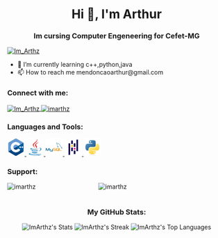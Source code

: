 <div align="center">
    <h1>Hi 👋, I'm Arthur</h1>
    <h3>Im cursing Computer Engeneering for Cefet-MG</h3>
</div>

<div align="left">
    <a href="https://twitter.com/im_arthz" target="blank">
        <img src="https://img.shields.io/twitter/follow/Im_Arthz?logo=twitter&style=for-the-badge" alt="Im_Arthz" />
    </a>
</div>

<ul>
    <li>🌱 I’m currently learning c++,python,java</li>
    <li>📫 How to reach me mendoncaoarthur@gmail.com</li>
</ul>

<div align="left">
    <h3>Connect with me:</h3>
    <p>
        <a href="https://twitter.com/Im_Arthz" target="blank">
            <img align="center" src="https://raw.githubusercontent.com/rahuldkjain/github-profile-readme-generator/master/src/images/icons/Social/twitter.svg" alt="Im_Arthz" height="30" width="40" />
        </a>
        <a href="https://discordapp.com/users/imarthz" target="blank">
            <img align="center" src="https://raw.githubusercontent.com/rahuldkjain/github-profile-readme-generator/master/src/images/icons/Social/discord.svg" alt="imarthz" height="30" width="40" />
        </a>
    </p>
</div>
<div align="left">
    <h3>Languages and Tools:</h3>
    <p align="left"> <a href="https://www.w3schools.com/cpp/" target="_blank" rel="noreferrer"> <img src="https://raw.githubusercontent.com/devicons/devicon/master/icons/cplusplus/cplusplus-original.svg" alt="cplusplus" width="40" height="40"/> </a> <a href="https://www.java.com" target="_blank" rel="noreferrer"> <img src="https://raw.githubusercontent.com/devicons/devicon/master/icons/java/java-original.svg" alt="java" width="40" height="40"/> </a> <a href="https://www.mysql.com/" target="_blank" rel="noreferrer"> <img src="https://raw.githubusercontent.com/devicons/devicon/master/icons/mysql/mysql-original-wordmark.svg" alt="mysql" width="40" height="40"/> </a> <a href="https://pandas.pydata.org/" target="_blank" rel="noreferrer"> <img src="https://raw.githubusercontent.com/devicons/devicon/2ae2a900d2f041da66e950e4d48052658d850630/icons/pandas/pandas-original.svg" alt="pandas" width="40" height="40"/> </a> <a href="https://www.python.org" target="_blank" rel="noreferrer"> <img src="https://raw.githubusercontent.com/devicons/devicon/master/icons/python/python-original.svg" alt="python" width="40" height="40"/> </a> </p>
</div>

<div align="left">
    <h3>Support:</h3>
    <p><a href="https://www.buymeacoffee.com/imarthz"> <img align="left" src="https://cdn.buymeacoffee.com/buttons/v2/default-yellow.png" height="50" width="210" alt="imarthz" /></a><a href="https://ko-fi.com/imarthz"> <img align="left" src="https://cdn.ko-fi.com/cdn/kofi3.png?v=3" height="50" width="210" alt="imarthz" /></a></p><br><br>
</div>
<div align="center">
    <h3>My GitHub Stats:</h3>
    <img src="https://github-readme-stats.vercel.app/api?username=ImArthz&theme=synthwave&show_icons=true&hide_border=false&count_private=true" alt="ImArthz's Stats">
    <img src="https://github-readme-streak-stats.herokuapp.com/?user=ImArthz&theme=synthwave&hide_border=false" alt="ImArthz's Streak">
    <img src="https://github-readme-stats.vercel.app/api/top-langs/?username=ImArthz&theme=synthwave&show_icons=true&hide_border=false&layout=compact" alt="ImArthz's Top Languages">
</div>
